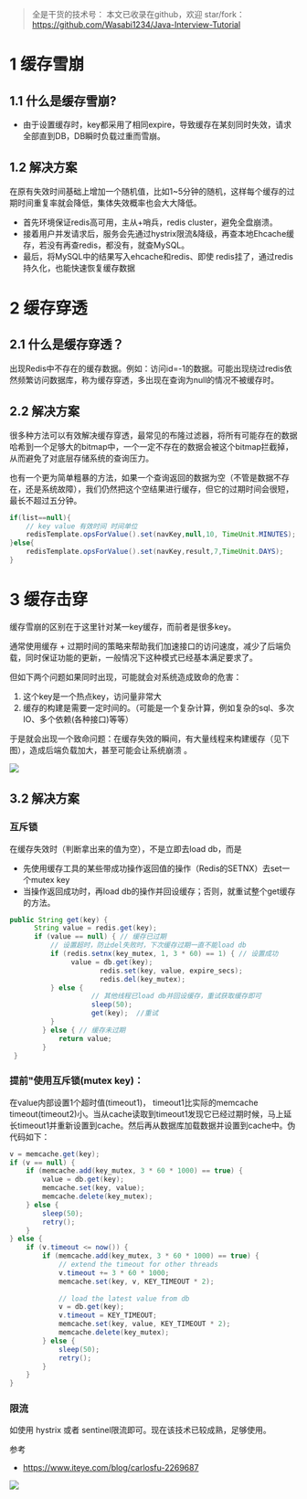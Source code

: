> 全是干货的技术号：
> 本文已收录在github，欢迎 star/fork：
> https://github.com/Wasabi1234/Java-Interview-Tutorial

# 1 缓存雪崩
## 1.1 什么是缓存雪崩?
- 由于设置缓存时，key都采用了相同expire，导致缓存在某刻同时失效，请求全部直到DB，DB瞬时负载过重而雪崩。

## 1.2 解决方案
在原有失效时间基础上增加一个随机值，比如1~5分钟的随机，这样每个缓存的过期时间重复率就会降低，集体失效概率也会大大降低。

- 首先环境保证redis高可用，主从+哨兵，redis cluster，避免全盘崩溃。
- 接着用户并发请求后，服务会先通过hystrix限流&降级，再查本地Ehcache缓存，若没有再查redis，都没有，就查MySQL。
- 最后，将MySQL中的结果写入ehcache和redis、即使 redis挂了，通过redis持久化，也能快速恢复缓存数据

# 2 缓存穿透
## 2.1 什么是缓存穿透？

出现Redis中不存在的缓存数据。例如：访问id=-1的数据。可能出现绕过redis依然频繁访问数据库，称为缓存穿透，多出现在查询为null的情况不被缓存时。

## 2.2 解决方案

很多种方法可以有效解决缓存穿透，最常见的布隆过滤器，将所有可能存在的数据哈希到一个足够大的bitmap中，一个一定不存在的数据会被这个bitmap拦截掉，从而避免了对底层存储系统的查询压力。

也有一个更为简单粗暴的方法，如果一个查询返回的数据为空（不管是数据不存在，还是系统故障），我们仍然把这个空结果进行缓存，但它的过期时间会很短，最长不超过五分钟。
```java
if(list==null){
    // key value 有效时间 时间单位
    redisTemplate.opsForValue().set(navKey,null,10, TimeUnit.MINUTES);
}else{
    redisTemplate.opsForValue().set(navKey,result,7,TimeUnit.DAYS);
}
```

# 3 缓存击穿
缓存雪崩的区别在于这里针对某一key缓存，而前者是很多key。

通常使用缓存 + 过期时间的策略来帮助我们加速接口的访问速度，减少了后端负载，同时保证功能的更新，一般情况下这种模式已经基本满足要求了。

但如下两个问题如果同时出现，可能就会对系统造成致命的危害：
1. 这个key是一个热点key，访问量非常大
2. 缓存的构建是需要一定时间的。（可能是一个复杂计算，例如复杂的sql、多次IO、多个依赖(各种接口)等等）

于是就会出现一个致命问题：在缓存失效的瞬间，有大量线程来构建缓存（见下图），造成后端负载加大，甚至可能会让系统崩溃 。

![](https://img-blog.csdnimg.cn/20200911165012921.png?x-oss-process=image/watermark,type_ZmFuZ3poZW5naGVpdGk,shadow_10,text_aHR0cHM6Ly9ibG9nLmNzZG4ubmV0L3FxXzMzNTg5NTEw,size_1,color_FFFFFF,t_70#pic_center)
## 3.2 解决方案
### 互斥锁
在缓存失效时（判断拿出来的值为空），不是立即去load db，而是
- 先使用缓存工具的某些带成功操作返回值的操作（Redis的SETNX）去set一个mutex key
- 当操作返回成功时，再load db的操作并回设缓存；否则，就重试整个get缓存的方法。

```java
public String get(key) {
      String value = redis.get(key);
      if (value == null) { // 缓存已过期
          // 设置超时，防止del失败时，下次缓存过期一直不能load db
		  if (redis.setnx(key_mutex, 1, 3 * 60) == 1) { // 设置成功
               value = db.get(key);
                      redis.set(key, value, expire_secs);
                      redis.del(key_mutex);
          } else {
            		// 其他线程已load db并回设缓存，重试获取缓存即可
                    sleep(50);
                    get(key);  //重试
          }
        } else { // 缓存未过期
            return value;      
        }
 }
```

### 提前"使用互斥锁(mutex key)：
在value内部设置1个超时值(timeout1)， timeout1比实际的memcache timeout(timeout2)小。当从cache读取到timeout1发现它已经过期时候，马上延长timeout1并重新设置到cache。然后再从数据库加载数据并设置到cache中。伪代码如下：

```java
v = memcache.get(key);  
if (v == null) {  
    if (memcache.add(key_mutex, 3 * 60 * 1000) == true) {  
        value = db.get(key);  
        memcache.set(key, value);  
        memcache.delete(key_mutex);  
    } else {  
        sleep(50);  
        retry();  
    }  
} else {  
    if (v.timeout <= now()) {  
        if (memcache.add(key_mutex, 3 * 60 * 1000) == true) {  
            // extend the timeout for other threads  
            v.timeout += 3 * 60 * 1000;  
            memcache.set(key, v, KEY_TIMEOUT * 2);  
  
            // load the latest value from db  
            v = db.get(key);  
            v.timeout = KEY_TIMEOUT;  
            memcache.set(key, value, KEY_TIMEOUT * 2);  
            memcache.delete(key_mutex);  
        } else {  
            sleep(50);  
            retry();  
        }  
    }  
} 
```
### 限流
如使用 hystrix 或者 sentinel限流即可。现在该技术已较成熟，足够使用。


参考

- https://www.iteye.com/blog/carlosfu-2269687


![](https://img-blog.csdnimg.cn/20200825235213822.png?x-oss-process=image/watermark,type_ZmFuZ3poZW5naGVpdGk,shadow_10,text_aHR0cHM6Ly9ibG9nLmNzZG4ubmV0L3FxXzMzNTg5NTEw,size_1,color_FFFFFF,t_70#pic_center)